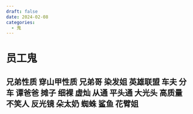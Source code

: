 ```yaml
---
draft: false
date: 2024-02-08 
categories:
  - 鬼
---
```

# 员工鬼

## 兄弟性质 穿山甲性质 兄弟哥 染发姐 英雄联盟 车夫 分车 谭爸爸 摊子 细裸 虚灿 从通 平头通 大光头 高质量 不笑人 反光镜 朵太奶 蜘蛛 鲨鱼 花臂姐